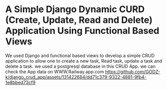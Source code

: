 # A Simple Django Dynamic CURD (Create, Update, Read and Delete) Application Using Functional Based Views
We used Django and functional based views to develop a simple CRUD application to allow one to create a new task, Read task, update a task and delete a task. we used a postgresql database in this CRUD App. we can check the App data on WWW.Railway.app.com
https://github.com/GODZ-k/django_crud_app/assets/131422684/dd71c379-9322-4881-9fb4-1e8bbed73cf9

